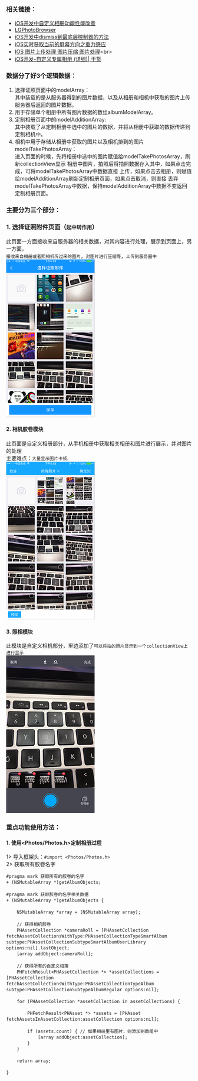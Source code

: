 ### 相关链接：
* [iOS开发中自定义相册功能性能改善](http://www.tuicool.com/articles/Az2Yvu7 "悬停显示")<br>
* [LGPhotoBrowser](https://github.com/gang544043963/LGPhotoBrowser "悬停显示")<br>
* [iOS开发中dismiss到最底层控制器的方法](http://blog.csdn.net/nunchakushuang/article/details/45198969 "悬停显示")<br>
* [iOS实时获取当前的屏幕方向之重力感应](http://www.jianshu.com/p/72d6c63006b3 "悬停显示")<br>
* [IOS 图片上传处理 图片压缩 图片处理](http://www.open-open.com/lib/view/open1375933073921.html"悬停显示")<br>
* [iOS开发-自定义专属相册 (详细)| 干货](http://blog.csdn.net/dongtinghong/article/details/51644845 "悬停显示")<br>

### 数据分了好3个逻辑数据：
1. 选择证照页面中的modelArray：<br>
    其中装载的是从服务器得到的图片数据，以及从相册和相机中获取的图片上传服务器后返回的图片数据。
2. 用于存储单个相册中所有图片数据的数组albumModelArray。<br>
3. 定制相册页面中的modelAdditionArray:<br>
    其中装载了从定制相册中选中的图片的数据，并将从相册中获取的数据传递到定制相机中。
4. 相机中用于存储从相册中获取的图片以及相机排到的图片modelTakePhotosArray：<br>
    进入页面的时候，先将相册中选中的图片赋值给modelTakePhotosArray，刷新collectionView显示
    相册中图片，拍照后将拍照数据存入其中，如果点击完成，可将modelTakePhotosArray中数据直接
    上传，如果点击去相册，则赋值给modelAdditionArray刷新定制相册页面，如果点击取消，则直接
    丢弃modelTakePhotosArray中数据，保持modelAdditionArray中数据不变返回定制相册页面。

### 主要分为三个部分：
### 1. 选择证照附件页面（`起中转作用`）
此页面一方面接收来自服务器的相关数据，对其内容进行处理，展示到页面上，另一方面，<br>
`接收来自相册或者照相机传过来的图片`，`对图片进行压缩等`，`上传到服务器中`<br>
![](https://github.com/anchoriteFili/CustomPhoto/blob/master/定制相册部分/定制相册部分/展示文件/选择证照附件.png)
#### 2. 相机胶卷模块
此页面是自定义相册部分，从手机相册中获取相关相册和图片进行展示，并对图片的处理<br>
主要难点：`大量显示图片卡顿`.<br>
![](https://github.com/anchoriteFili/CustomPhoto/blob/master/定制相册部分/定制相册部分/展示文件/相册.png)<br>
#### 3. 照相模块
此模块是自定义相机部分，里边添加了`可以将拍的照片显示到一个collectionView上进行显示`<br>
![](https://github.com/anchoriteFili/CustomPhoto/blob/master/定制相册部分/定制相册部分/展示文件/相机.png)<br>

### 重点功能使用方法：

#### 1. 使用<Photos/Photos.h>定制相册过程
1> 导入框架头：`#import <Photos/Photos.h>` <br>
2> 获取所有胶卷名字<br>
``` OC
#pragma mark 获取所有的胶卷的名字
+ (NSMutableArray *)getAlbumObjects;

#pragma mark 获取胶卷的名字相关数据
+ (NSMutableArray *)getAlbumObjects {

    NSMutableArray *array = [NSMutableArray array];

    // 获得相机胶卷
    PHAssetCollection *cameraRoll = [PHAssetCollection fetchAssetCollectionsWithType:PHAssetCollectionTypeSmartAlbum subtype:PHAssetCollectionSubtypeSmartAlbumUserLibrary options:nil].lastObject;
    [array addObject:cameraRoll];

    // 获得所有的自定义相簿
    PHFetchResult<PHAssetCollection *> *assetCollections = [PHAssetCollection fetchAssetCollectionsWithType:PHAssetCollectionTypeAlbum subtype:PHAssetCollectionSubtypeAlbumRegular options:nil];

    for (PHAssetCollection *assetCollection in assetCollections) {

        PHFetchResult<PHAsset *> *assets = [PHAsset fetchAssetsInAssetCollection:assetCollection options:nil];

        if (assets.count) { // 如果相册里有图片，则添加到数组中
            [array addObject:assetCollection];
        }
    }

    return array;

}
```




















